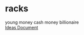 # racks
young money cash money billionaire  
[Ideas Document](https://docs.google.com/document/d/17ywM0OXXn6aJjYefxSANVdFaOSqujhFLvaGUt2MvDIE/edit)
